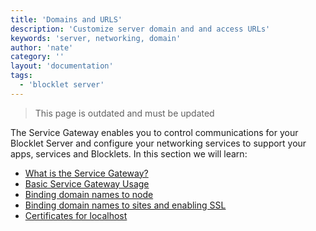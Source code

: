 ```yaml
---
title: 'Domains and URLS'
description: 'Customize server domain and and access URLs'
keywords: 'server, networking, domain'
author: 'nate'
category: ''
layout: 'documentation'
tags:
  - 'blocklet server'
---
```


> <p style={{color:"red"}}>This page is outdated and must be updated</p>

The Service Gateway enables you to control communications for your Blocklet Server and configure your networking services to support your apps, services and Blocklets. In this section we will learn:

- [What is the Service Gateway?](./what-is-router)
- [Basic Service Gateway Usage](./basic-usage)
- [Binding domain names to node](./bind-domain-to-node)
- [Binding domain names to sites and enabling SSL](./bind-domain-and-ssl)
- [Certificates for localhost](./certificates-for-localhost)
